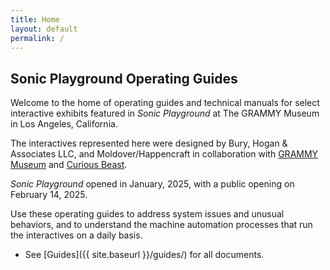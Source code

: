 ```yaml
---
title: Home
layout: default
permalink: /
---
```


## Sonic Playground Operating Guides

Welcome to the home of operating guides and technical manuals for select interactive exhibits featured in *Sonic Playground* at The GRAMMY Museum in Los Angeles, California.  
  
The interactives represented here were designed by Bury, Hogan & Associates LLC, and Moldover/Happencraft in collaboration with [GRAMMY Museum](https://grammymuseum.org/) and [Curious Beast](https://www.curiousbeast.org).  

*Sonic Playground* opened in January, 2025, with a public opening on February 14, 2025.  

Use these operating guides to address system issues and unusual behaviors, and to understand the machine automation processes that run the interactives on a daily basis.  

- See [Guides]({{ site.baseurl }}/guides/) for all documents.
